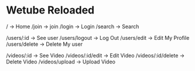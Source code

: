 # Wetube Reloaded

/ -> Home
/join -> join
/login -> Login
/search -> Search

/users/:id -> See user
/users/logout -> Log Out
/users/edit -> Edit My Profile
/users/delete -> Delete My user

/videos/:id -> See Video
/videos/:id/edit -> Edit Video
/videos/:id/delete -> Delete Video
/videos/upload -> Upload Video
